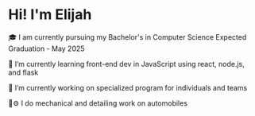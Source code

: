 # Hi! I'm Elijah

🎓 I am currently pursuing my Bachelor's in Computer Science
Expected Graduation - May 2025

🌱 I’m currently learning front-end dev in JavaScript using react, node.js, and flask

🔭 I’m currently working on specialized program for individuals and teams

🧰⚙️ I do mechanical and detailing work on automobiles

<!--
**eludwig17/eludwig17** is a ✨ _special_ ✨ repository because its `README.md` (this file) appears on your GitHub profile.

Here are some ideas to get you started:


- 🌱 I’m currently learning ...
- 👯 I’m looking to collaborate on ...
- 🤔 I’m looking for help with ...
- 💬 Ask me about ...
- 📫 How to reach me: ...
- 😄 Pronouns: ...
- ⚡ Fun fact: ...
-->
